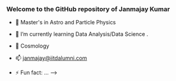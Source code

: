 ### Welcome to the GitHub repository of Janmajay Kumar


- 🔭  Master's in Astro and Particle Physics
- 🌱 I’m currently learning Data Analysis/Data Science
.
- 💬 Cosmology 
- 📫 janmajay@iitdalumni.com

- ⚡ Fun fact: ...
-->
